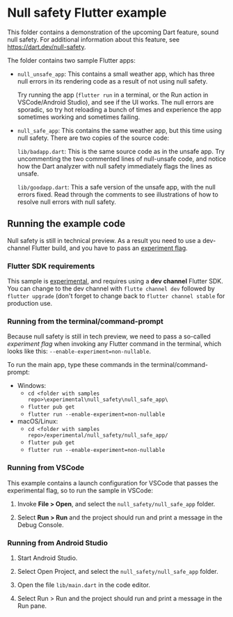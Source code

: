 # Null safety Flutter example

This folder contains a demonstration of the upcoming Dart feature, sound null
safety. For additional information about this feature, see
https://dart.dev/null-safety.

The folder contains two sample Flutter apps:

  * `null_unsafe_app`: This contains a small weather app, which has three null
    errors in its rendering code as a result of not using null safety.
    
    Try running the app (`flutter run` in a terminal, or the Run action in
    VSCode/Android Studio), and see if the UI works. The null errors are
    sporadic, so try hot reloading a bunch of times and experience the app
    sometimes working and sometimes failing.

  * `null_safe_app`: This contains the same weather app, but this time using
    null safety. There are two copies of the source code:

    `lib/badapp.dart`: This is the same source code as in the unsafe app. Try
    uncommenting the two commented lines of null-unsafe code, and notice how the
    Dart analyzer with null safety immediately flags the lines as unsafe.

    `lib/goodapp.dart`: This a safe version of the unsafe app, with the null
    errors fixed. Read through the comments to see illustrations of how to resolve
    null errors with null safety.

## Running the example code

Null safety is still in technical preview. As a result you need to use a
dev-channel Flutter build, and you have to pass an [experiment
flag](https://dart.dev/tools/experiment-flags).

### Flutter SDK requirements

This sample is
[experimental](https://github.com/flutter/samples/tree/master/experimental), and
requires using a **dev channel** Flutter SDK. You can change to the dev channel
with `flutte channel dev` followed by `flutter upgrade` (don't forget to change
back to `flutter channel stable` for production use.

### Running from the terminal/command-prompt

Because null safety is still in tech preview, we need to pass a so-called
_experiment flag_ when invoking any Flutter command in the terminal, which looks
like this: `--enable-experiment=non-nullable`.

To run the main app, type these commands in the terminal/command-prompt:

  - Windows:
    - `cd <folder with samples repo>\experimental\null_safety\null_safe_app\`
    - `flutter pub get`
    - `flutter run --enable-experiment=non-nullable` 
  - macOS/Linux:
    - `cd <folder with samples repo>/experimental/null_safety/null_safe_app/`
    - `flutter pub get`
    - `flutter run --enable-experiment=non-nullable`

### Running from VSCode

This example contains a launch configuration for VSCode that passes the
experimental flag, so to run the sample in VSCode:

  1. Invoke **File > Open**, and select the `null_safety/null_safe_app` folder.

  1. Select **Run > Run** and the project should run and print a message in the
     Debug Console.


### Running from Android Studio

  1. Start Android Studio.

  1. Select Open Project, and select the `null_safety/null_safe_app` folder.

  1. Open the file `lib/main.dart` in the code editor.

  1. Select Run > Run and the project should run and print a message in the Run
     pane.
